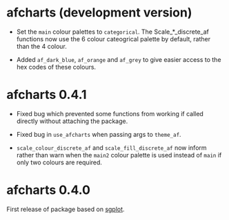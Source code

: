 # afcharts (development version)
- Set the `main` colour palettes to `categorical`. The Scale_*_discrete_af functions now use the 6 colour cateogrical palette by default, rather than the 4 colour.

- Added `af_dark_blue`, `af_orange` and `af_grey` to give easier access to the hex codes of these colours.

# afcharts 0.4.1

-   Fixed bug which prevented some functions from working if called directly without attaching the package.

-   Fixed bug in `use_afcharts` when passing args to `theme_af`.

-   `scale_colour_discrete_af` and `scale_fill_discrete_af` now inform rather than warn when the `main2` colour palette is used instead of `main` if only two colours are required.

# afcharts 0.4.0

First release of package based on [sgplot](https://scotgovanalysis.github.io/sgplot/).
